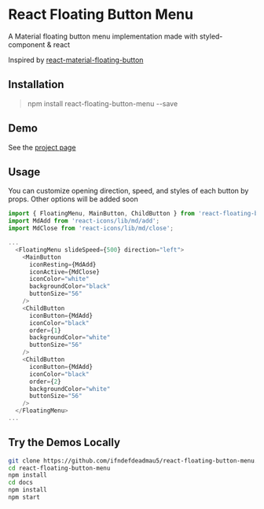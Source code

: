 # React Floating Button Menu

A Material floating button menu implementation made with styled-component &amp; react

Inspired by [react-material-floating-button](https://github.com/nobitagit/react-material-floating-button)

## Installation

> npm install react-floating-button-menu --save

## Demo

See the [project page](https://ifndefdeadmau5.github.io/react-floating-button-menu/)

## Usage

You can customize opening direction, speed, and styles of each button by props. Other options will be added soon
```javascript
import { FloatingMenu, MainButton, ChildButton } from 'react-floating-button-menu/build';
import MdAdd from 'react-icons/lib/md/add';
import MdClose from 'react-icons/lib/md/close';

...
  <FloatingMenu slideSpeed={500} direction="left">
    <MainButton
      iconResting={MdAdd}
      iconActive={MdClose}
      iconColor="white"
      backgroundColor="black"
      buttonSize="56"
    />
    <ChildButton
      iconButton={MdAdd}
      iconColor="black"
      order={1}
      backgroundColor="white"
      buttonSize="56"
    />
    <ChildButton
      iconButton={MdAdd}
      iconColor="black"
      order={2}
      backgroundColor="white"
      buttonSize="56"
    />
  </FloatingMenu>
...
```

## Try the Demos Locally
```sh
git clone https://github.com/ifndefdeadmau5/react-floating-button-menu.git
cd react-floating-button-menu
npm install
cd docs
npm install
npm start
```
